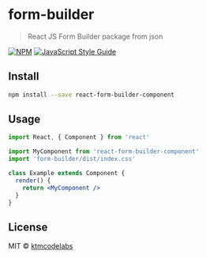 # form-builder

> React JS Form Builder package from json

[![NPM](https://img.shields.io/npm/v/form-builder.svg)](https://www.npmjs.com/package/react-form-builder-component) [![JavaScript Style Guide](https://img.shields.io/badge/code_style-standard-brightgreen.svg)](https://standardjs.com)

## Install

```bash
npm install --save react-form-builder-component
```

## Usage

```jsx
import React, { Component } from 'react'

import MyComponent from 'react-form-builder-component'
import 'form-builder/dist/index.css'

class Example extends Component {
  render() {
    return <MyComponent />
  }
}
```

## License

MIT © [ktmcodelabs](https://github.com/ktmcodelabs)
